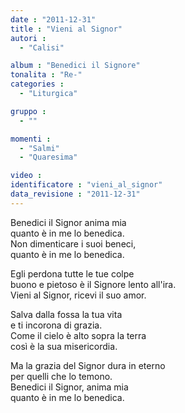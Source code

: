 ```yaml
---
date : "2011-12-31"
title : "Vieni al Signor"
autori : 
  - "Calisi"

album : "Benedici il Signore"
tonalita : "Re-"
categories : 
  - "Liturgica"

gruppo : 
  - ""

momenti : 
  - "Salmi"
  - "Quaresima"

video : 
identificatore : "vieni_al_signor"
data_revisione : "2011-12-31"
---
```

  
  
  
  
  
  
  
  
  
  
  
Benedici il Signor anima mia   
quanto è in me lo benedica.   
Non dimenticare i suoi beneci,   
quanto è in me lo benedica.  
  
  
  
Egli perdona tutte le tue colpe  
buono e pietoso è il Signore lento all'ira.  
 Vieni al Signor, ricevi il suo amor.  
  
  
  
  
Salva dalla fossa la tua vita   
e ti incorona di grazia.  
Come il cielo è alto sopra la terra   
così è la sua misericordia.  
  
  
  
Ma la grazia del Signor dura in eterno   
per quelli che lo temono.  
Benedici il Signor, anima mia   
quanto è in me lo benedica.  
  
  
  
  
  
  
  
  
